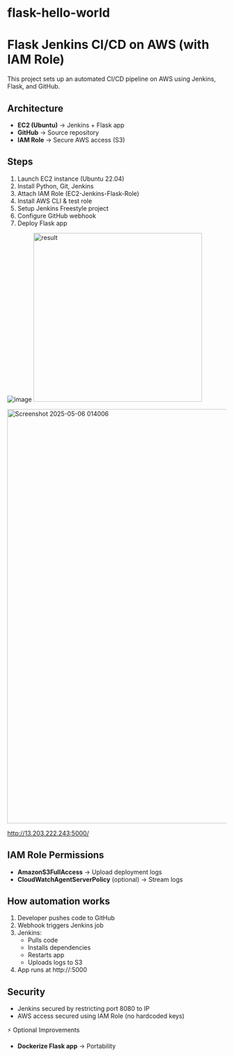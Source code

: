 # flask-hello-world
# Flask Jenkins CI/CD on AWS (with IAM Role)

This project sets up an automated CI/CD pipeline on AWS using Jenkins, Flask, and GitHub.

## Architecture
- **EC2 (Ubuntu)** → Jenkins + Flask app
- **GitHub** → Source repository
- **IAM Role** → Secure AWS access (S3)

## Steps
1. Launch EC2 instance (Ubuntu 22.04)
2. Install Python, Git, Jenkins
3. Attach IAM Role (EC2-Jenkins-Flask-Role)
4. Install AWS CLI & test role
5. Setup Jenkins Freestyle project
6. Configure GitHub webhook
7. Deploy Flask app

![image](https://github.com/user-attachments/assets/90335bdf-0191-4a6c-bfb8-0c0c30119317)
<img width="387" alt="result" src="https://github.com/user-attachments/assets/55920917-6493-4a09-8c66-a4d40af0b849" />

<img width="950" alt="Screenshot 2025-05-06 014006" src="https://github.com/user-attachments/assets/51233c23-17c4-4452-a167-759ea7023115" />


http://13.203.222.243:5000/

## IAM Role Permissions
- **AmazonS3FullAccess** → Upload deployment logs
- **CloudWatchAgentServerPolicy** (optional) → Stream logs

## How automation works
1. Developer pushes code to GitHub
2. Webhook triggers Jenkins job
3. Jenkins:
   - Pulls code
   - Installs dependencies
   - Restarts app
   - Uploads logs to S3
4. App runs at http://<EC2-ip>:5000

## Security
- Jenkins secured by restricting port 8080 to IP
- AWS access secured using IAM Role (no hardcoded keys)

⚡ Optional Improvements
- **Dockerize Flask app** → Portability
